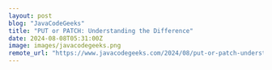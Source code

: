 ```yaml
---
layout: post
blog: "JavaCodeGeeks"
title: "PUT or PATCH: Understanding the Difference"
date: 2024-08-08T05:31:00Z
image: images/javacodegeeks.png
remote_url: "https://www.javacodegeeks.com/2024/08/put-or-patch-understanding-the-difference.html"
---
```

